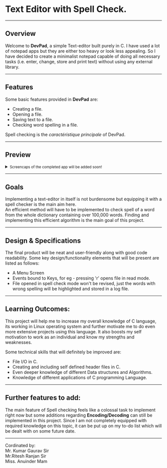 <h1>Text Editor with Spell Check.</h1>
<hr/>

<h2>Overview</h2>
<p>Welcome to <strong>DevPad</strong>, a simple Text-editor built purely in C. I have used a lot of notepad apps but they are either too heavy or look less appealing. So I have decided to create a minimalist notepad capable of doing all necessary tasks (i.e. enter, change, store and print text) without using any external library.</p>
<hr/>

<h2>Features</h2>
<p>Some basic features provided in <strong>DevPad</strong> are:</p>
<ul>
    <li>Creating a file.</li>
    <li>Opening a file.</li>
    <li>Saving text to a file.</li>
    <li>Checking word spelling in a file.</li>
</ul>
<p>Spell checking is the <em>caractéristique principale</em> of DevPad.
</p>
<hr/>

<h2>Preview</h2>
 <details>
  <summary><small>Screencaps of the completed app will be added soon!</small></summary>
  <span>
    <strike>&emsp;&emsp;&emsp;&emsp;&emsp;&emsp;&emsp;&emsp;</strike>
    4🙁4
    <strike>&emsp;&emsp;&emsp;&emsp;&emsp;&emsp;&emsp;&emsp;</strike>
  </span>
</details> 
<hr/>

<h2>Goals</h2>
<p>
Implementing a text-editor in itself is not burdensome but equipping it with a spell checker is the main aim here.<br />
<span>An efficient method will have to be implemented to check spell of a word from the whole dictionary containing over 100,000 words.</span>
<span>Finding and implementing this efficient algorithm is the main goal of this project.</span>
</p>
<hr/>

<h2>Design & Specifications</h2>
<p>The final product will be neat and user-friendly along with good code readability. Some key design/functionality elements that will be present are listed as follows:</p>
<ul>
  <li>A Menu Screen</li>
  <li>Events bound to Keys, for eg - pressing 'r' opens file in read mode.</li>
  <li>File opened in spell check mode won't be revised, just the words with wrong spelling will be highlighted and stored in a log file.</li>
</ul>
<hr/>

<h2>Learning Outcomes:</h2>
<p>This project will help me to increase my overall knowledge of C language, its working in Linux operating system and further motivate me to do even more extensive projects using this language. It also boosts my self motivation to work as an individual and know my strengths and weaknesses.
</p>
Some technical skills that will definitely be improved are:
<ul>
    <li>File I/O in C.</li>
    <li>Creating and including self defined header files in C.</li>
    <li>Even deeper knowledge of different Data structures and Algorithms.</li>
    <li>Knowledge of different applications of C programming Language.</li></p>
</ul>
<hr/>

<h2>Further features to add:</h2>
<p>The main feature of Spell checking feels like a colossal task to implement right now but some additions regarding <strong>Encoding/Decoding</strong> can still be implemented in this project. Since I am not completely equipped with required knowledge on this topic, it can be put up on my to-do list which will be dealt with on some future date.</p>
<hr/>

<footer>
<p> Cordinated by:<br/>
<span>Mr. Kumar Gaurav Sir</span><br/>
<span>Mr.Ritesh Ranjan Sir</span><br/>
<span>Miss. Anuinder Mam</span><br/>
</footer>
